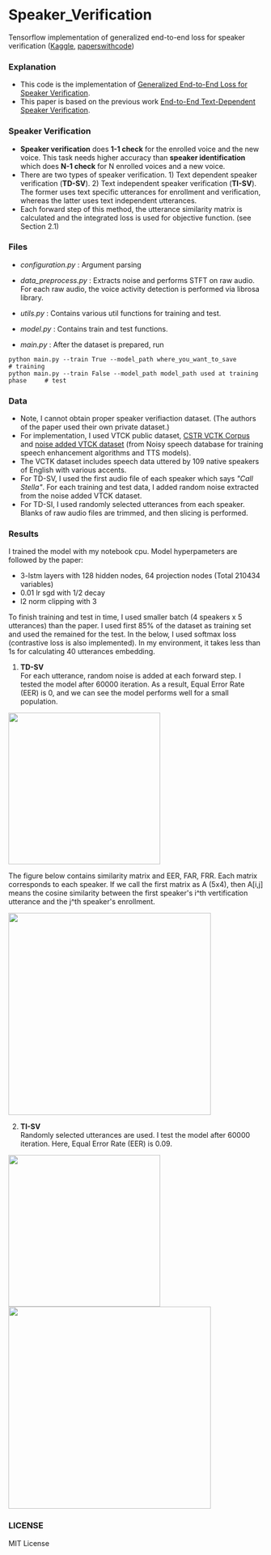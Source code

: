 # Speaker_Verification
Tensorflow implementation of generalized end-to-end loss for speaker verification ([Kaggle](https://www.kaggle.com/beastlyprime/tensorflow-speaker-verification), [paperswithcode](https://paperswithcode.com/paper/end-to-end-text-dependent-speaker))

### Explanation
- This code is the implementation of [Generalized End-to-End Loss for Speaker Verification](https://arxiv.org/abs/1710.10467).
- This paper is based on the previous work [End-to-End Text-Dependent Speaker Verification](https://arxiv.org/abs/1509.08062).

### Speaker Verification
- **Speaker verification** does **1-1 check** for the enrolled voice and the new voice. This task needs higher accuracy than **speaker identification** which does **N-1 check** for N enrolled voices and a new voice. 
- There are two types of speaker verification. 1) Text dependent speaker verification (**TD-SV**). 2) Text independent speaker verification (**TI-SV**). The former uses text specific utterances for enrollment and verification, whereas the latter uses text independent utterances.
- Each forward step of this method, the utterance similarity matrix is calculated and the integrated loss is used for objective function. (see Section 2.1)


### Files
- *configuration.py* : Argument parsing
- *data_preprocess.py* : Extracts noise and performs STFT on raw audio. For each raw audio, the voice activity detection is performed via librosa library.

- *utils.py* : Contains various util functions for training and test.  

- *model.py* : Contains train and test functions.

- *main.py* : After the dataset is prepared, run
```
python main.py --train True --model_path where_you_want_to_save                 # training
python main.py --train False --model_path model_path used at training phase     # test
```

### Data
- Note, I cannot obtain proper speaker verifiaction dataset. (The authors of the paper used their own private dataset.)
- For implementation, I used VTCK public dataset, [CSTR VCTK Corpus](http://homepages.inf.ed.ac.uk/jyamagis/page3/page58/page58.html) and [noise added VTCK dataset](https://datashare.is.ed.ac.uk/handle/10283/1942) (from Noisy speech database for training speech enhancement algorithms and TTS models).
- The VCTK dataset includes speech data uttered by 109 native speakers of English with various accents. 
- For TD-SV, I used the first audio file of each speaker which says *"Call Stella"*. For each training and test data, I added random noise extracted from the noise added VTCK dataset. 
- For TD-SI, I used randomly selected utterances from each speaker. Blanks of raw audio files are trimmed, and then slicing is performed.  


### Results
I trained the model with my notebook cpu. Model hyperpameters are followed by the paper:
- 3-lstm layers with 128 hidden nodes, 64 projection nodes (Total 210434 variables)
- 0.01 lr sgd with 1/2 decay
- l2 norm clipping with 3  

To finish training and test in time, I used smaller batch (4 speakers x 5 utterances) than the paper. I used first 85% of the dataset as training set and used the remained for the test. In the below, I used softmax loss (contrastive loss is also implemented). In my environment, it takes less than 1s for calculating 40 utterances embedding.

1) **TD-SV**  
For each utterance, random noise is added at each forward step. I tested the model after 60000 iteration. As a result, Equal Error Rate (EER) is 0, and we can see the model performs well for a small population. 
<img src=Results/TDSV_loss.JPG width="300">

The figure below contains similarity matrix and EER, FAR, FRR.
Each matrix corresponds to each speaker. If we call the first matrix as A (5x4), then A[i,j] means the cosine similarity between the first speaker's i^th vertification utterance and the j^th speaker's enrollment.

<img src=Results/TDSV_결과.JPG width="400">


2) **TI-SV**   
Randomly selected utterances are used. I test the model after 60000 iteration. Here, Equal Error Rate (EER) is 0.09.  

<img src=Results/TISV_loss.JPG width="300">

<img src=Results/TISV_결과.JPG width="400">


### LICENSE
MIT License








